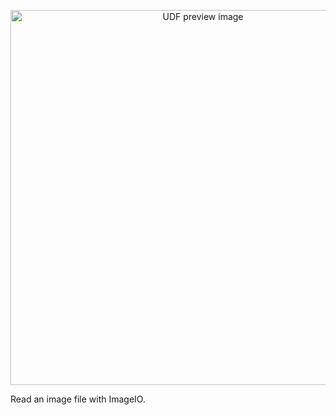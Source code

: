 <!--fused:pin=99-->
<!--fused:preview-->
<p align="center"><img src="https://fused-magic.s3.us-west-2.amazonaws.com/thumbnails/udf_cards/imageio_png.png" width="600" alt="UDF preview image"></p>

<!--fused:readme-->
Read an image file with ImageIO.
